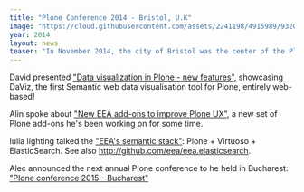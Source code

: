 ```yaml
---
title: "Plone Conference 2014 - Bristol, U.K"
image: "https://cloud.githubusercontent.com/assets/2241198/4915989/93209434-64d4-11e4-98aa-27ac352a525c.jpg"
year: 2014
layout: news
teaser: "In November 2014, the city of Bristol was the center of the Plone universe for several days. We've been there and presented some of our work during the past years."
---
```


David presented ["Data visualization in Plone - new features"][david], showcasing DaViz, the first Semantic web data visualisation tool for Plone, entirely web-based!

Alin spoke about ["New EEA add-ons to improve Plone UX"][alin], a new set of Plone add-ons he's been working on for some time.

Iulia lighting talked the ["EEA's semantic stack"][iulia]: Plone + Virtuoso + ElasticSearch. See also <a href="http://github.com/eea/eea.elasticsearch">http://github.com/eea/eea.elasticsearch</a>.

Alec announced the next annual Plone conference to he held in Bucharest: ["Plone conference 2015 - Bucharest"][alec]


[david]: http://vimeo.com/110565790
[alin]: http://vimeo.com/110647114
[iulia]: https://www.youtube.com/watch?v=GPzmcczNh2c&feature=youtu.be
[alec]: https://www.youtube.com/watch?v=BUjK6e1zmkM&feature=youtu.be
